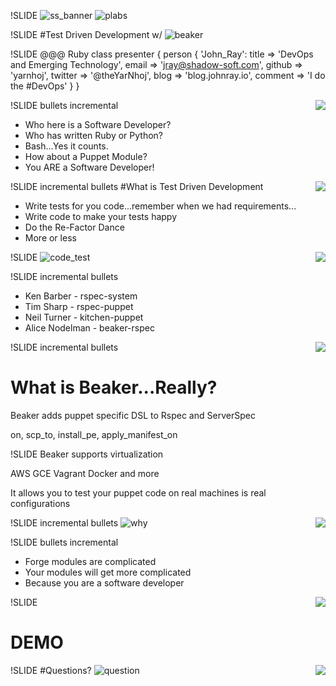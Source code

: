 !SLIDE
![ss_banner](/file/_images/ss_banner.png)
![plabs](/file/_preshow/Puppet_Labs_Logo.png)

!SLIDE
#Test Driven Development w/
![beaker](/file/_images/beaker.jpg)

!SLIDE
     @@@ Ruby
     class presenter { 
       person { 'John_Ray':
         title => 'DevOps and Emerging Technology',
         email => 'jray@shadow-soft.com',
         github => 'yarnhoj',
         twitter => '@theYarNhoj',
         blog => 'blog.johnray.io',
         comment => 'I do the #DevOps'
       }
     }

<img style="float: right" src="/file/_images/beaker.jpg">

!SLIDE bullets incremental

* Who here is a Software Developer?
* Who has written Ruby or Python?
* Bash...Yes it counts.
* How about a Puppet Module?
* You ARE a Software Developer!

<img style="float: right" src="/file/_images/beaker.jpg">

!SLIDE incremental bullets
#What is Test Driven Development

* Write tests for you code...remember when we had requirements...
* Write code to make your tests happy
* Do the Re-Factor Dance
* More or less

<img style="float: right" src="/file/_images/beaker.jpg">

!SLIDE 
![code_test](/file/_images/code_test.jpg)

!SLIDE incremental bullets

* Ken Barber - rspec-system
* Tim Sharp - rspec-puppet
* Neil Turner - kitchen-puppet
* Alice Nodelman - beaker-rspec

<img style="float: right" src="/file/_images/beaker.jpg">

!SLIDE incremental bullets
# What is Beaker...Really?

Beaker adds puppet specific DSL to Rspec and ServerSpec

on, scp_to, install_pe, apply_manifest_on

!SLIDE
Beaker supports virtualization

AWS GCE Vagrant Docker and more

It allows you to test your puppet code on real machines is real configurations

<img style="float: right" src="/file/_images/beaker.jpg">

!SLIDE incremental bullets
![why](/file/_images/why_not_zoidberg.png)

!SLIDE bullets incremental

* Forge modules are complicated
* Your modules will get more complicated
* Because you are a software developer

<img style="float: right" src="/file/_images/beaker.jpg">

!SLIDE
# DEMO

<img style="float: right" src="/file/_images/beaker.jpg">

!SLIDE
#Questions?
![question](/file/_images/beaker_hands.jpg)
